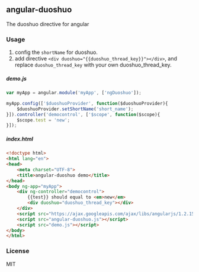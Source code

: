 ## angular-duoshuo
The duoshuo directive for angular

### Usage

1. config the `shortName` for duoshuo.
2. add directive `<div duoshuo="{{duoshuo_thread_key}}"></div>`, and replace `duoshuo_thread_key` with your own duoshuo_thread_key.

##### demo.js
```js
var myApp = angular.module('myApp', ['ngDuoshuo']);

myApp.config(['$duoshuoProvider', function($duoshuoProvider){
    $duoshuoProvider.setShortName('short_name');
}]).controller('democontrol', ['$scope', function($scope){
    $scope.test = 'new';
}]);
```

##### index.html
```html
<!doctype html>
<html lang="en">
<head>
    <meta charset="UTF-8">
    <title>angular-duoshuo demo</title>
</head>
<body ng-app="myApp">
    <div ng-controller="democontrol">
        {{test}} should equal to <em>new</em>
        <div duoshuo="duoshuo_thread_key"></div>
    </div>
    <script src="https://ajax.googleapis.com/ajax/libs/angularjs/1.2.15/angular.min.js"></script>
    <script src="angular-duoshuo.js"></script>
    <script src="demo.js"></script>
</body>
</html>
```

### License
MIT